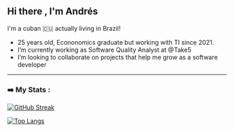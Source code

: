## Hi there , I'm Andrés ##

I'm a cuban :cuba: actually living in Brazil!
- 25 years old, Econonomics graduate but working with TI since 2021.
- I’m currently working as Software Quality Analyst at @Take5
- I’m looking to collaborate on projects that help me grow as a software developer

---

### :arrow_right: My Stats : 
[![GitHub Streak](http://github-readme-streak-stats.herokuapp.com?user=amgrcia97&theme=dark-smoky)](https://git.io/streak-stats)

[![Top Langs](https://github-readme-stats.vercel.app/api/top-langs/?username=amgrcia97&layout=compact&theme=dark-smoky)](https://github.com/anuraghazra/github-readme-stats)
